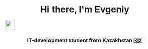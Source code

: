 <h1 align="center">Hi there, I'm Evgeniy</h1>
<img src="https://github.com/blackcater/blackcater/raw/main/images/Hi.gif" height="30px" align="center"></img>
<h3 align="center">IT-development student from Kazakhstan 🇰🇿</h3>
